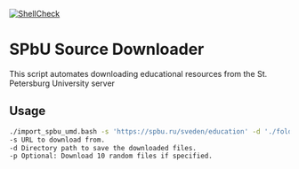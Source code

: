 [![ShellCheck](https://github.com/KatherineMarakhova/homeworks_hwproj/actions/workflows/shellcheck.yml/badge.svg)](https://github.com/KatherineMarakhova/homeworks_hwproj/actions/workflows/shellcheck.yml)
# SPbU Source Downloader

This script automates downloading educational resources from the St. Petersburg University server

## Usage

```bash
./import_spbu_umd.bash -s 'https://spbu.ru/sveden/education' -d './folder_to_download_to' [-p]
-s URL to download from.
-d Directory path to save the downloaded files.
-p Optional: Download 10 random files if specified.
```
